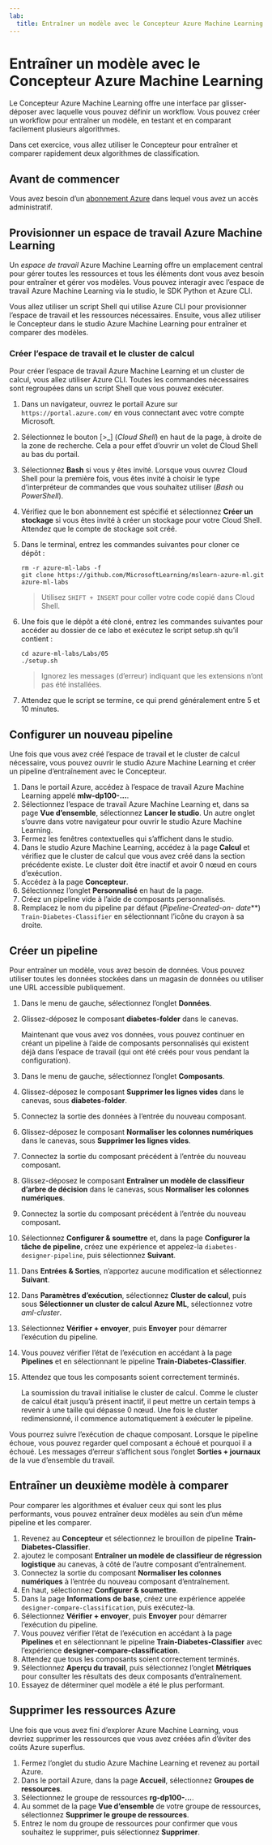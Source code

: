 ```yaml
---
lab:
  title: Entraîner un modèle avec le Concepteur Azure Machine Learning
---
```


# Entraîner un modèle avec le Concepteur Azure Machine Learning

Le Concepteur Azure Machine Learning offre une interface par glisser-déposer avec laquelle vous pouvez définir un workflow. Vous pouvez créer un workflow pour entraîner un modèle, en testant et en comparant facilement plusieurs algorithmes.

Dans cet exercice, vous allez utiliser le Concepteur pour entraîner et comparer rapidement deux algorithmes de classification.

## Avant de commencer

Vous avez besoin d’un [abonnement Azure](https://azure.microsoft.com/free?azure-portal=true) dans lequel vous avez un accès administratif.

## Provisionner un espace de travail Azure Machine Learning

Un *espace de travail* Azure Machine Learning offre un emplacement central pour gérer toutes les ressources et tous les éléments dont vous avez besoin pour entraîner et gérer vos modèles. Vous pouvez interagir avec l’espace de travail Azure Machine Learning via le studio, le SDK Python et Azure CLI.

Vous allez utiliser un script Shell qui utilise Azure CLI pour provisionner l’espace de travail et les ressources nécessaires. Ensuite, vous allez utiliser le Concepteur dans le studio Azure Machine Learning pour entraîner et comparer des modèles.

### Créer l’espace de travail et le cluster de calcul

Pour créer l’espace de travail Azure Machine Learning et un cluster de calcul, vous allez utiliser Azure CLI. Toutes les commandes nécessaires sont regroupées dans un script Shell que vous pouvez exécuter.

1. Dans un navigateur, ouvrez le portail Azure sur `https://portal.azure.com/` en vous connectant avec votre compte Microsoft.
1. Sélectionnez le bouton \[>_] (*Cloud Shell*) en haut de la page, à droite de la zone de recherche. Cela a pour effet d’ouvrir un volet de Cloud Shell au bas du portail.
1. Sélectionnez **Bash** si vous y êtes invité. Lorsque vous ouvrez Cloud Shell pour la première fois, vous êtes invité à choisir le type d’interpréteur de commandes que vous souhaitez utiliser (*Bash* ou *PowerShell*).
1. Vérifiez que le bon abonnement est spécifié et sélectionnez **Créer un stockage** si vous êtes invité à créer un stockage pour votre Cloud Shell. Attendez que le compte de stockage soit créé.
1. Dans le terminal, entrez les commandes suivantes pour cloner ce dépôt :

    ```azurecli
    rm -r azure-ml-labs -f
    git clone https://github.com/MicrosoftLearning/mslearn-azure-ml.git azure-ml-labs
    ```

    > Utilisez `SHIFT + INSERT` pour coller votre code copié dans Cloud Shell.

1. Une fois que le dépôt a été cloné, entrez les commandes suivantes pour accéder au dossier de ce labo et exécutez le script setup.sh qu’il contient :

    ```azurecli
    cd azure-ml-labs/Labs/05
    ./setup.sh
    ```

    > Ignorez les messages (d’erreur) indiquant que les extensions n’ont pas été installées.

1. Attendez que le script se termine, ce qui prend généralement entre 5 et 10 minutes.

## Configurer un nouveau pipeline

Une fois que vous avez créé l’espace de travail et le cluster de calcul nécessaire, vous pouvez ouvrir le studio Azure Machine Learning et créer un pipeline d’entraînement avec le Concepteur.

1. Dans le portail Azure, accédez à l’espace de travail Azure Machine Learning appelé **mlw-dp100-...**.
1. Sélectionnez l’espace de travail Azure Machine Learning et, dans sa page **Vue d’ensemble**, sélectionnez **Lancer le studio**. Un autre onglet s’ouvre dans votre navigateur pour ouvrir le studio Azure Machine Learning.
1. Fermez les fenêtres contextuelles qui s’affichent dans le studio.
1. Dans le studio Azure Machine Learning, accédez à la page **Calcul** et vérifiez que le cluster de calcul que vous avez créé dans la section précédente existe. Le cluster doit être inactif et avoir 0 nœud en cours d’exécution.
1. Accédez à la page **Concepteur**.
1. Sélectionnez l’onglet **Personnalisé** en haut de la page.
1. Créez un pipeline vide à l’aide de composants personnalisés.
1. Remplacez le nom du pipeline par défaut (**Pipeline-Created-on-* date***) `Train-Diabetes-Classifier` en sélectionnant l’icône du crayon à sa droite.


## Créer un pipeline

Pour entraîner un modèle, vous avez besoin de données. Vous pouvez utiliser toutes les données stockées dans un magasin de données ou utiliser une URL accessible publiquement.

1. Dans le menu de gauche, sélectionnez l’onglet **Données**.
1. Glissez-déposez le composant **diabetes-folder** dans le canevas.

    Maintenant que vous avez vos données, vous pouvez continuer en créant un pipeline à l’aide de composants personnalisés qui existent déjà dans l’espace de travail (qui ont été créés pour vous pendant la configuration).

1. Dans le menu de gauche, sélectionnez l’onglet **Composants**.
1. Glissez-déposez le composant **Supprimer les lignes vides** dans le canevas, sous **diabetes-folder**.
1. Connectez la sortie des données à l’entrée du nouveau composant.
1. Glissez-déposez le composant **Normaliser les colonnes numériques** dans le canevas, sous **Supprimer les lignes vides**.
1. Connectez la sortie du composant précédent à l’entrée du nouveau composant.
1. Glissez-déposez le composant **Entraîner un modèle de classifieur d’arbre de décision** dans le canevas, sous **Normaliser les colonnes numériques**.
1. Connectez la sortie du composant précédent à l’entrée du nouveau composant.
1. Sélectionnez **Configurer & soumettre** et, dans la page **Configurer la tâche de pipeline**, créez une expérience et appelez-la `diabetes-designer-pipeline`, puis sélectionnez **Suivant**.
1. Dans **Entrées & Sorties**, n’apportez aucune modification et sélectionnez **Suivant**.
1. Dans **Paramètres d’exécution**, sélectionnez **Cluster de calcul**, puis sous **Sélectionner un cluster de calcul Azure ML**, sélectionnez votre *aml-cluster*.
1. Sélectionnez **Vérifier + envoyer**, puis **Envoyer** pour démarrer l’exécution du pipeline.
1. Vous pouvez vérifier l’état de l’exécution en accédant à la page **Pipelines** et en sélectionnant le pipeline **Train-Diabetes-Classifier**.
1. Attendez que tous les composants soient correctement terminés.

    La soumission du travail initialise le cluster de calcul. Comme le cluster de calcul était jusqu’à présent inactif, il peut mettre un certain temps à revenir à une taille qui dépasse 0 nœud. Une fois le cluster redimensionné, il commence automatiquement à exécuter le pipeline.

Vous pourrez suivre l’exécution de chaque composant. Lorsque le pipeline échoue, vous pouvez regarder quel composant a échoué et pourquoi il a échoué. Les messages d’erreur s’affichent sous l’onglet **Sorties + journaux** de la vue d’ensemble du travail.

## Entraîner un deuxième modèle à comparer

Pour comparer les algorithmes et évaluer ceux qui sont les plus performants, vous pouvez entraîner deux modèles au sein d’un même pipeline et les comparer.

1. Revenez au **Concepteur** et sélectionnez le brouillon de pipeline **Train-Diabetes-Classifier**.
1. ajoutez le composant **Entraîner un modèle de classifieur de régression logistique** au canevas, à côté de l’autre composant d’entraînement.
1. Connectez la sortie du composant **Normaliser les colonnes numériques** à l’entrée du nouveau composant d’entraînement.
1. En haut, sélectionnez **Configurer & soumettre**.
1. Dans la page **Informations de base**, créez une expérience appelée `designer-compare-classification`, puis exécutez-la.
1. Sélectionnez **Vérifier + envoyer**, puis **Envoyer** pour démarrer l’exécution du pipeline.
1. Vous pouvez vérifier l’état de l’exécution en accédant à la page **Pipelines** et en sélectionnant le pipeline **Train-Diabetes-Classifier** avec l’expérience **designer-compare-classification**.
1. Attendez que tous les composants soient correctement terminés.  
1. Sélectionnez **Aperçu du travail**, puis sélectionnez l’onglet **Métriques** pour consulter les résultats des deux composants d’entraînement.
1. Essayez de déterminer quel modèle a été le plus performant.

## Supprimer les ressources Azure

Une fois que vous avez fini d’explorer Azure Machine Learning, vous devriez supprimer les ressources que vous avez créées afin d’éviter des coûts Azure superflus.

1. Fermez l’onglet du studio Azure Machine Learning et revenez au portail Azure.
1. Dans le portail Azure, dans la page **Accueil**, sélectionnez **Groupes de ressources**.
1. Sélectionnez le groupe de ressources **rg-dp100-...**.
1. Au sommet de la page **Vue d’ensemble** de votre groupe de ressources, sélectionnez **Supprimer le groupe de ressources**.
1. Entrez le nom du groupe de ressources pour confirmer que vous souhaitez le supprimer, puis sélectionnez **Supprimer**.
